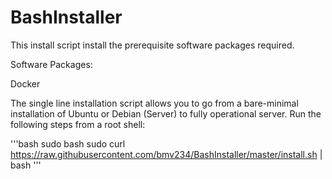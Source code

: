 # BashInstaller

This install script install the prerequisite software packages required.

Software Packages:

Docker

The single line installation script allows you to go from a bare-minimal installation of Ubuntu or Debian (Server) to fully operational server. Run the following steps from a root shell:

'''bash
sudo bash
<password>
sudo curl https://raw.githubusercontent.com/bmv234/BashInstaller/master/install.sh | bash
<password>
'''